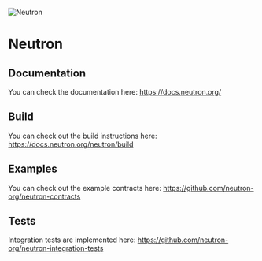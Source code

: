 ![Neutron](https://github.com/neutron-org/neutron-docs/blob/1db1e92098c915ae8ad4defc0bd30ef549175201/static/img/neutron_wide_logo.png)
# Neutron

## Documentation

You can check the documentation here: https://docs.neutron.org/

## Build

You can check out the build instructions here: https://docs.neutron.org/neutron/build

## Examples

You can check out the example contracts here: https://github.com/neutron-org/neutron-contracts

## Tests

Integration tests are implemented here: https://github.com/neutron-org/neutron-integration-tests
